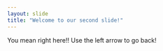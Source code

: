 ```yaml
---
layout: slide
title: "Welcome to our second slide!"
---
```

You mean right here!!
Use the left arrow to go back!
